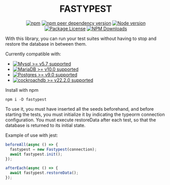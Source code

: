 <h1 align="center">FASTYPEST</h1>
<p align="center">
  <a href="https://www.npmjs.com/fastypest" target="_blank"><img alt="npm" src="https://img.shields.io/npm/v/fastypest?logo=npm&logoColor=fff&label=NPM+package"></a>
  <a href="https://www.npmjs.com/fastypest" target="_blank"><img alt="npm peer dependency version" src="https://img.shields.io/npm/dependency-version/fastypest/peer/typeorm"></a>
  <a href="https://www.npmjs.com/fastypest" target="_blank"><img alt="Node version" src="https://img.shields.io/node/v/fastypest"></a>
  <a href="https://www.npmjs.com/fastypest" target="_blank"><img src="https://img.shields.io/npm/l/fastypest" alt="Package License" /></a>
  <a href="https://www.npmjs.com/fastypest" target="_blank"><img src="https://img.shields.io/npm/dm/fastypest" alt="NPM Downloads" /></a>
</p>

With this library, you can run your test suites without having to stop and restore the database in between them.

Currently compatible with:

- <a href="https://www.npmjs.com/fastypest"><img alt="Mysql >= v5.7 supported" src="https://img.shields.io/badge/Mysql-%3E%3D5.7-informational"></a>
- <a href="https://www.npmjs.com/fastypest"><img alt="MariaDB >= v10.0 supported" src="https://img.shields.io/badge/MariaDB-%3E%3D10.0-yellowgreen"></a>
- <a href="https://www.npmjs.com/fastypest"><img alt="Postgres >= v9.0 supported" src="https://img.shields.io/badge/Postgres-%3E%3D9.0-green"></a>
- <a href="https://www.npmjs.com/fastypest"><img alt="cockroachdb >= v22.2.0 supported" src="https://img.shields.io/badge/Cockroachdb-%3E%3D22.2.0-blue"></a>

Install with npm

```
npm i -D fastypest
```

To use it, you must have inserted all the seeds beforehand, and before starting the tests, you must initialize it by indicating the typeorm connection configuration. You must execute restoreData after each test, so that the database is returned to its initial state.

Example of use with jest:

```typescript
beforeAll(async () => {
  fastypest = new Fastypest(connection);
  await fastypest.init();
});

afterEach(async () => {
  await fastypest.restoreData();
});
```

